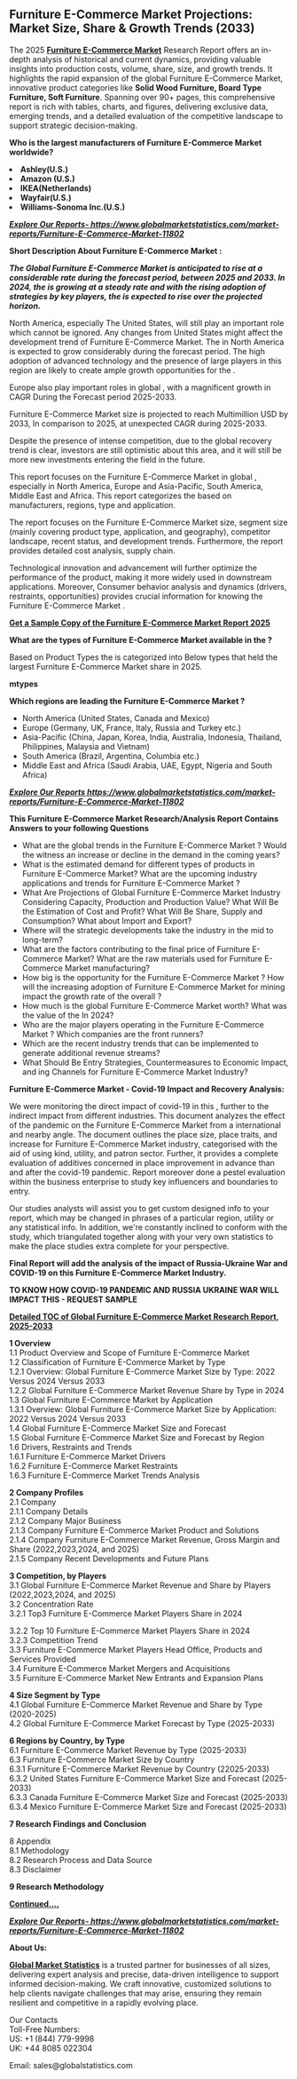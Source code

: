 <h2>Furniture E-Commerce Market Projections: Market Size, Share & Growth Trends (2033)</h2><p>The 2025 <strong><a href="https://www.globalmarketstatistics.com/market-reports/Furniture-E-Commerce-Market-11802">Furniture E-Commerce Market</a></strong> Research Report offers an in-depth analysis of historical and current dynamics, providing valuable insights into production costs, volume, share, size, and growth trends. It highlights the rapid expansion of the global Furniture E-Commerce Market, innovative product categories like <strong>Solid Wood Furniture, Board Type Furniture, Soft Furniture</strong>. Spanning over 90+ pages, this comprehensive report is rich with tables, charts, and figures, delivering exclusive data, emerging trends, and a detailed evaluation of the competitive landscape to support strategic decision-making.</p><p><strong>Who is the largest manufacturers of Furniture E-Commerce Market worldwide?</strong></p><p><strong><li>Ashley(U.S.)<li>Amazon (U.S.)<li>IKEA(Netherlands)<li>Wayfair(U.S.)<li>Williams-Sonoma Inc.(U.S.)</strong></p><p><strong><em><a href="https://www.globalmarketstatistics.com/market-reports/Furniture-E-Commerce-Market-11802">Explore Our Reports-&nbsp;https://www.globalmarketstatistics.com/market-reports/Furniture-E-Commerce-Market-11802</a></em></strong></p><p><strong>Short Description About Furniture E-Commerce Market :</strong></p><p><strong><em>The Global Furniture E-Commerce Market is anticipated to rise at a considerable rate during the forecast period, between 2025 and 2033. In 2024, the is growing at a steady rate and with the rising adoption of strategies by key players, the is expected to rise over the projected horizon.</em></strong></p><p>North America, especially The United States, will still play an important role which cannot be ignored. Any changes from United States might affect the development trend of Furniture E-Commerce Market. The in North America is expected to grow considerably during the forecast period. The high adoption of advanced technology and the presence of large players in this region are likely to create ample growth opportunities for the .</p><p>Europe also play important roles in global , with a magnificent growth in CAGR During the Forecast period 2025-2033.</p><p>Furniture E-Commerce Market size is projected to reach Multimillion USD by 2033, In comparison to 2025, at unexpected CAGR during 2025-2033.</p><p>Despite the presence of intense competition, due to the global recovery trend is clear, investors are still optimistic about this area, and it will still be more new investments entering the field in the future.</p><p>This report focuses on the Furniture E-Commerce Market in global , especially in North America, Europe and Asia-Pacific, South America, Middle East and Africa. This report categorizes the based on manufacturers, regions, type and application.</p><p>The report focuses on the Furniture E-Commerce Market size, segment size (mainly covering product type, application, and geography), competitor landscape, recent status, and development trends. Furthermore, the report provides detailed cost analysis, supply chain.</p><p>Technological innovation and advancement will further optimize the performance of the product, making it more widely used in downstream applications. Moreover, Consumer behavior analysis and dynamics (drivers, restraints, opportunities) provides crucial information for knowing the Furniture E-Commerce Market .</p><p><strong><a href="https://www.globalmarketstatistics.com/market-reports/Furniture-E-Commerce-Market-11802">Get a Sample Copy of the Furniture E-Commerce Market Report 2025</a></strong></p><p><strong>What are the types of Furniture E-Commerce Market available in the ?</strong></p><p>Based on Product Types the is categorized into Below types that held the largest Furniture E-Commerce Market share in 2025.</p><p><strong>mtypes</strong></p><p><strong>Which regions are leading the Furniture E-Commerce Market ?</strong></p><ul><li>North America (United States, Canada and Mexico)</li><li>Europe (Germany, UK, France, Italy, Russia and Turkey etc.)</li><li>Asia-Pacific (China, Japan, Korea, India, Australia, Indonesia, Thailand, Philippines, Malaysia and Vietnam)</li><li>South America (Brazil, Argentina, Columbia etc.)</li><li>Middle East and Africa (Saudi Arabia, UAE, Egypt, Nigeria and South Africa)</li></ul><p><strong><em><a href="https://www.globalmarketstatistics.com/market-reports/Furniture-E-Commerce-Market-11802">Explore Our Reports https://www.globalmarketstatistics.com/market-reports/Furniture-E-Commerce-Market-11802</a></em></strong></p><p><strong>This Furniture E-Commerce Market Research/Analysis Report Contains Answers to your following Questions</strong></p><ul><li>What are the global trends in the Furniture E-Commerce Market ? Would the witness an increase or decline in the demand in the coming years?</li><li>What is the estimated demand for different types of products in Furniture E-Commerce Market? What are the upcoming industry applications and trends for Furniture E-Commerce Market ?</li><li>What Are Projections of Global Furniture E-Commerce Market Industry Considering Capacity, Production and Production Value? What Will Be the Estimation of Cost and Profit? What Will Be Share, Supply and Consumption? What about Import and Export?</li><li>Where will the strategic developments take the industry in the mid to long-term?</li><li>What are the factors contributing to the final price of Furniture E-Commerce Market? What are the raw materials used for Furniture E-Commerce Market manufacturing?</li><li>How big is the opportunity for the Furniture E-Commerce Market ? How will the increasing adoption of Furniture E-Commerce Market for mining impact the growth rate of the overall ?</li><li>How much is the global Furniture E-Commerce Market worth? What was the value of the In 2024?</li><li>Who are the major players operating in the Furniture E-Commerce Market ? Which companies are the front runners?</li><li>Which are the recent industry trends that can be implemented to generate additional revenue streams?</li><li>What Should Be Entry Strategies, Countermeasures to Economic Impact, and ing Channels for Furniture E-Commerce Market Industry?</li></ul><p><strong>Furniture E-Commerce Market - Covid-19 Impact and Recovery Analysis:</strong></p><p>We were monitoring the direct impact of covid-19 in this , further to the indirect impact from different industries. This document analyzes the effect of the pandemic on the Furniture E-Commerce Market from a international and nearby angle. The document outlines the place size, place traits, and increase for Furniture E-Commerce Market industry, categorised with the aid of using kind, utility, and patron sector. Further, it provides a complete evaluation of additives concerned in place improvement in advance than and after the covid-19 pandemic. Report moreover done a pestel evaluation within the business enterprise to study key influencers and boundaries to entry.</p><p>Our studies analysts will assist you to get custom designed info to your report, which may be changed in phrases of a particular region, utility or any statistical info. In addition, we're constantly inclined to conform with the study, which triangulated together along with your very own statistics to make the place studies extra complete for your perspective.</p><p><strong>Final Report will add the analysis of the impact of Russia-Ukraine War and COVID-19 on this Furniture E-Commerce Market Industry.</strong></p><p><strong>TO KNOW HOW COVID-19 PANDEMIC AND RUSSIA UKRAINE WAR WILL IMPACT THIS - REQUEST SAMPLE</strong></p><p><strong><a href="https://www.globalmarketstatistics.com/market-reports/Furniture-E-Commerce-Market-11802">Detailed TOC of Global Furniture E-Commerce Market Research Report, 2025-2033</a></strong></p><p><strong>1 Overview</strong><br /> 1.1 Product Overview and Scope of Furniture E-Commerce Market<br /> 1.2 Classification of Furniture E-Commerce Market by Type<br /> 1.2.1 Overview: Global Furniture E-Commerce Market Size by Type: 2022 Versus 2024 Versus 2033<br /> 1.2.2 Global Furniture E-Commerce Market Revenue Share by Type in 2024<br /> 1.3 Global Furniture E-Commerce Market by Application<br /> 1.3.1 Overview: Global Furniture E-Commerce Market Size by Application: 2022&nbsp;Versus 2024 Versus 2033<br /> 1.4 Global Furniture E-Commerce Market Size and Forecast<br /> 1.5 Global Furniture E-Commerce Market Size and Forecast by Region<br /> 1.6 Drivers, Restraints and Trends<br /> 1.6.1 Furniture E-Commerce Market Drivers<br /> 1.6.2 Furniture E-Commerce Market Restraints<br /> 1.6.3 Furniture E-Commerce Market Trends Analysis</p><p><strong>2 Company Profiles</strong><br /> 2.1 Company<br /> 2.1.1 Company Details<br /> 2.1.2 Company Major Business<br /> 2.1.3 Company Furniture E-Commerce Market Product and Solutions<br /> 2.1.4 Company Furniture E-Commerce Market Revenue, Gross Margin and Share (2022,2023,2024, and 2025)<br /> 2.1.5 Company Recent Developments and Future Plans</p><p><strong>3 Competition, by Players</strong><br /> 3.1 Global Furniture E-Commerce Market Revenue and Share by Players (2022,2023,2024, and 2025)<br /> 3.2 Concentration Rate<br /> 3.2.1 Top3 Furniture E-Commerce Market Players Share in 2024</p><p>3.2.2 Top 10 Furniture E-Commerce Market Players Share in 2024<br /> 3.2.3 Competition Trend<br /> 3.3 Furniture E-Commerce Market Players Head Office, Products and Services Provided<br /> 3.4 Furniture E-Commerce Market Mergers and Acquisitions<br /> 3.5 Furniture E-Commerce Market New Entrants and Expansion Plans</p><p><strong>4 Size Segment by Type</strong><br /> 4.1 Global Furniture E-Commerce Market Revenue and Share by Type (2020-2025)<br /> 4.2 Global Furniture E-Commerce Market Forecast by Type (2025-2033)</p><p><strong>6 Regions by Country, by Type</strong><br /> 6.1 Furniture E-Commerce Market Revenue by Type (2025-2033)<br /> 6.3 Furniture E-Commerce Market Size by Country<br /> 6.3.1 Furniture E-Commerce Market Revenue by Country (22025-2033)<br /> 6.3.2 United States Furniture E-Commerce Market Size and Forecast (2025-2033)<br /> 6.3.3 Canada Furniture E-Commerce Market Size and Forecast (2025-2033)<br /> 6.3.4 Mexico Furniture E-Commerce Market Size and Forecast (2025-2033)</p><p><strong>7 Research Findings and Conclusion</strong></p><p>8 Appendix<br /> 8.1 Methodology<br /> 8.2 Research Process and Data Source<br /> 8.3 Disclaimer</p><p><strong>9 Research Methodology</strong></p><p><strong><a href="https://www.globalmarketstatistics.com/market-reports/Furniture-E-Commerce-Market-11802">Continued&hellip;.</a></strong></p><p><strong><em><a href="https://www.globalmarketstatistics.com/market-reports/Furniture-E-Commerce-Market-11802">Explore Our Reports-&nbsp;https://www.globalmarketstatistics.com/market-reports/Furniture-E-Commerce-Market-11802</a></em></strong></p><p><strong>About Us:</strong></p><p><strong><a href="https://www.globalmarketstatistics.com/">Global Market Statistics</a></strong> is a trusted partner for businesses of all sizes, delivering expert analysis and precise, data-driven intelligence to support informed decision-making. We craft innovative, customized solutions to help clients navigate challenges that may arise, ensuring they remain resilient and competitive in a rapidly evolving place.</p><p>Our Contacts<br /> Toll-Free Numbers:<br /> US: +1 (844) 779-9998<br /> UK: +44 8085 022304</p><p>Email: sales@globalstatistics.com</p>
